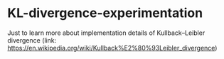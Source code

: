 # KL-divergence-experimentation
Just to learn more about implementation details of  Kullback–Leibler divergence (link: https://en.wikipedia.org/wiki/Kullback%E2%80%93Leibler_divergence)
